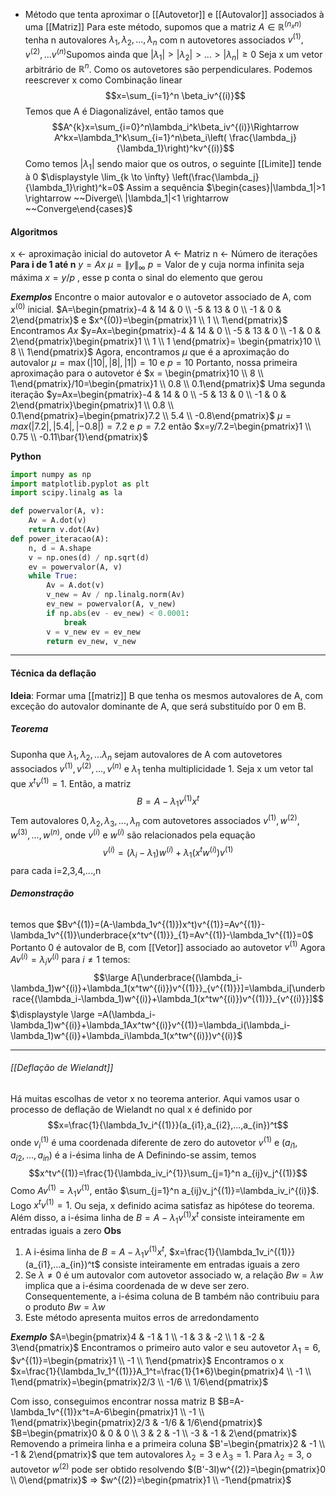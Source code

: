 - Método que tenta aproximar o [[Autovetor]] e [[Autovalor]] associados à uma [[Matriz]]
Para este método, supomos que a matriz $A \in \mathbb{R}^{(n_xn)}$ tenha n  autovalores $\lambda_1, \lambda_2,...,\lambda_n$ com n autovetores associados $v^{(1)}, v^{(2)},...v^{(n)}$Supomos ainda que $|\lambda_1|>|\lambda_2|>...>|\lambda_n|\geq 0$ 
Seja x um vetor arbitrário de $\mathbb{R}^n$. Como os autovetores são perpendiculares. Podemos reescrever x como Combinação linear
$$x=\sum_{i=1}^n \beta_iv^{(i)}$$
Temos que A é Diagonalizável, então tamos que
$$A^{k}x=\sum_{i=0}^n\lambda_i^k\beta_iv^{(i)}\Rightarrow A^kx=\lambda_1^k\sum_{i=1}^n\beta_i\left( \frac{\lambda_j}{\lambda_1}\right)^kv^{(i)}$$
Como temos $|\lambda_1|$ sendo maior que os outros, o seguinte [[Limite]] tende à 0
$\displaystyle \lim_{k \to \infty} \left(\frac{\lambda_j}{\lambda_1}\right)^k=0$ 
Assim a sequência $\begin{cases}|\lambda_1|>1 \rightarrow ~~Diverge\\ |\lambda_1|<1 \rightarrow ~~Converge\end{cases}$




#### **Algoritmos**
x <- aproximação inicial do autovetor
A <- Matriz
n <- Número de iterações
**Para i de 1 até n**
	$y = Ax$
	$\mu = \|y\|_\infty$ 
	$p = \text{Valor de y cuja norma infinita seja máxima}$ 
	$x=y/p$ , esse p conta o sinal do elemento que gerou 

***Exemplos*** 
Encontre o maior autovalor e o autovetor associado de A, com $x^{(0)}$ inicial.
$A=\begin{pmatrix}-4 & 14 & 0 \\ -5 & 13 & 0 \\ -1 & 0 & 2\end{pmatrix}$ e $x^{(0)}=\begin{pmatrix}1 \\ 1 \\ 1\end{pmatrix}$
Encontramos $Ax$
$y=Ax=\begin{pmatrix}-4 & 14 & 0 \\ -5 & 13 & 0 \\ -1 & 0 & 2\end{pmatrix}\begin{pmatrix}1 \\ 1 \\ 1 \end{pmatrix}= \begin{pmatrix}10 \\ 8 \\ 1\end{pmatrix}$
Agora, encontramos $\mu$ que é a aproximação do autovalor
$\mu = \max(|10|, |8|, |1|)=10$ e $p=10$
Portanto, nossa primeira aproximação para o autovetor é 
$x = \begin{pmatrix}10 \\ 8 \\ 1\end{pmatrix}/10=\begin{pmatrix}1 \\ 0.8 \\ 0.1\end{pmatrix}$
Uma segunda iteração
$y=Ax=\begin{pmatrix}-4 & 14 & 0 \\ -5 & 13 & 0 \\ -1 & 0 & 2\end{pmatrix}\begin{pmatrix}1 \\ 0.8 \\ 0.1\end{pmatrix}=\begin{pmatrix}7.2 \\ 5.4 \\ -0.8\end{pmatrix}$
$\mu = max(|7.2|, |5.4|, |-0.8|)=7.2$ e $p=7.2$
então
$x=y/7.2=\begin{pmatrix}1 \\ 0.75 \\ -0.11\bar{1}\end{pmatrix}$ 

**Python**
```python
import numpy as np
import matplotlib.pyplot as plt
import scipy.linalg as la

def powervalor(A, v):
	Av = A.dot(v)
	return v.dot(Av)
def power_iteracao(A):
	n, d = A.shape
	v = np.ones(d) / np.sqrt(d)
	ev = powervalor(A, v)
	while True:
		Av = A.dot(v) 
		v_new = Av / np.linalg.norm(Av) 
		ev_new = powervalor(A, v_new) 
		if np.abs(ev - ev_new) < 0.0001:
			break
		v = v_new ev = ev_new 
		return ev_new, v_new
```

---

#### Técnica da deflação
**Ideia**: Formar uma [[matriz]] B que tenha os mesmos autovalores de A, com exceção do autovalor dominante de A, que será substituído por 0 em B.

##### **Teorema**
Suponha que $\lambda_1, \lambda_2,...\lambda_n$ sejam autovalores de A com autovetores associados $v^{(1)}, v^{(2)}, ...,v^{(n)}$ e $\lambda_1$ tenha multiplicidade 1. Seja x um vetor tal que $x^tv^{(1)}=1$. Então, a matriz 
$$B=A-\lambda_1v^{(1)}x^t$$
Tem autovalores $0, \lambda_2, \lambda_3, ...,\lambda_n$ com autovetores associados $v^{(1)}, w^{(2)},w^{(3)},...,w^{(n)}$, onde $v^{(i)}$ e $w^{(i)}$ são relacionados pela equação
$$v^{(i)}=(\lambda_i-\lambda_1)w^{(i)}+\lambda_1(x^tw^{(i)})v^{(1)}$$
para cada i=2,3,4,...,n
###### **Demonstração**
 temos que $Bv^{(1)}=(A-\lambda_1v^{(1)})x^t)v^{(1)}=Av^{(1)}-\lambda_1v^{(1)}\underbrace{x^tv^{(1)}}_{1}=Av^{(1)}-\lambda_1v^{(1)}=0$ 
 Portanto 0 é autovalor de B, com [[Vetor]] associado ao autovetor $v^{(1)}$ 
 Agora $Av^{(i)}=\lambda_iv^{(i)}$ para $i\neq1$ temos:
 $$\large A[\underbrace{(\lambda_i-\lambda_1)w^{(i)}+\lambda_1(x^tw^{(i)})v^{(1)}}_{v^{(1)}}]=\lambda_i[\underbrace{(\lambda_i-\lambda_1)w^{(i)}+\lambda_1(x^tw^{(i)})v^{(1)}}_{v^{(i)}}]$$
 $\displaystyle \large =A(\lambda_i-\lambda_1)w^{(i)}+\lambda_1Ax^tw^{(i)}v^{(1)}=\lambda_i(\lambda_i-\lambda_1)w^{(i)}+\lambda_i\lambda_1(x^tw^{(i)})v^{(i)}$ 


----
###### [[Deflação de Wielandt]]
Há muitas escolhas de vetor x no teorema anterior. Aqui vamos usar o processo de deflação de Wielandt no qual x é definido por $$x=\frac{1}{\lambda_1v_i^{(1)}}(a_{i1},a_{i2},...,a_{in})^t$$
onde $v_i^{(1)}$ é uma coordenada diferente de zero do autovetor $v^{(1)}$ e $(a_{i1},a_{i2},...,a_{in})$ é a i-ésima linha de A
Definindo-se assim, temos
$$x^tv^{(1)}=\frac{1}{\lambda_iv_i^{1}}\sum_{j=1}^n a_{ij}v_j^{(1)}$$
Como $Av^{(1)}=\lambda_1v^{(1)}$, então $\sum_{j=1}^n a_{ij}v_j^{(1)}=\lambda_iv_i^{(i)}$.
Logo $x^tv^{(1)}=1$. Ou seja, x definido acima satisfaz as hipótese do teorema. Além disso, a i-ésima linha de $B=A-\lambda_1v^{(1)}x^t$ consiste inteiramente em entradas iguais a zero
**Obs**
1. A i-ésima linha de $B=A-\lambda_1v^{(1)}x^t$, $x=\frac{1}{\lambda_1v_i^{(1)}}(a_{i1},...a_{in})^t$ consiste inteiramente em entradas iguais a zero
2. Se $\lambda \neq 0$ é um autovalor com autovetor associado w, a relação $Bw=\lambda w$ implica que a i-ésima coordenada de w deve ser zero. Consequentemente, a i-ésima coluna de B também não contribuiu para o produto $Bw=\lambda w$ 
3. Este método apresenta muitos erros de arredondamento

***Exemplo***
$A=\begin{pmatrix}4 & -1 & 1 \\ -1 & 3 & -2 \\ 1 & -2 & 3\end{pmatrix}$ Encontramos o primeiro auto valor e seu autovetor
$\lambda_1=6$, $v^{(1)}=\begin{pmatrix}1 \\ -1 \\ 1\end{pmatrix}$
Encontramos o x
$x=\frac{1}{\lambda_1v_1^{(1)}}A_1^t=\frac{1}{1*6}\begin{pmatrix}4 \\ -1 \\ 1\end{pmatrix}=\begin{pmatrix}2/3 \\ -1/6 \\ 1/6\end{pmatrix}$

Com isso, conseguimos encontrar nossa matriz B
$B=A-\lambda_1v^{(1)}x^t=A-6\begin{pmatrix}1 \\ -1 \\ 1\end{pmatrix}\begin{pmatrix}2/3 & -1/6 & 1/6\end{pmatrix}$
$B=\begin{pmatrix}0 & 0 & 0 \\ 3 & 2 & -1 \\ -3 & -1 & 2\end{pmatrix}$
Removendo a primeira linha e a primeira coluna
$B'=\begin{pmatrix}2 & -1 \\ -1 & 2\end{pmatrix}$
que tem autovalores $\lambda_2=3$ e $\lambda_3=1$. Para $\lambda_2=3$, o autovetor $w^{(2)}$ pode ser obtido resolvendo
$(B'-3I)w^{(2)}=\begin{pmatrix}0 \\ 0\end{pmatrix}$ => $w^{(2)}=\begin{pmatrix}1 \\ -1\end{pmatrix}$
